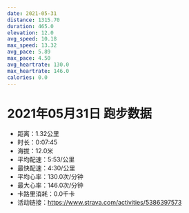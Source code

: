 ```yaml
---
date: 2021-05-31
distance: 1315.70
duration: 465.0
elevation: 12.0
avg_speed: 10.18
max_speed: 13.32
avg_pace: 5.89
max_pace: 4.50
avg_heartrate: 130.0
max_heartrate: 146.0
calories: 0.0
---
```


# 2021年05月31日 跑步数据

- 距离：1.32公里
- 时长：0:07:45
- 海拔：12.0米
- 平均配速：5:53/公里
- 最快配速：4:30/公里
- 平均心率：130.0次/分钟
- 最大心率：146.0次/分钟
- 卡路里消耗：0.0千卡
- 活动链接：https://www.strava.com/activities/5386397573

